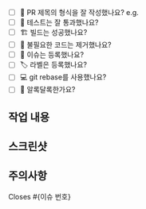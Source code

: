 - [ ] 🔀 PR 제목의 형식을 잘 작성했나요? e.g.
- [ ] 💯 테스트는 잘 통과했나요?
- [ ] 🏗️ 빌드는 성공했나요?
- [ ] 🧹 불필요한 코드는 제거했나요?
- [ ] 💭 이슈는 등록했나요?
- [ ] 🏷️ 라벨은 등록했나요?
- [ ] 💻 git rebase를 사용했나요?
- [ ] 🌈 알록달록한가요?

## 작업 내용

## 스크린샷

## 주의사항

Closes #{이슈 번호}
